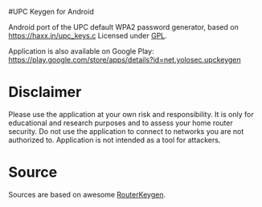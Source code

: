 #UPC Keygen for Android

Android port of the UPC default WPA2 password generator, based on https://haxx.in/upc_keys.c
Licensed under [GPL](http://www.gnu.org/copyleft/gpl.html).

Application is also available on Google Play:
https://play.google.com/store/apps/details?id=net.yolosec.upckeygen

# Disclaimer
Please use the application at your own risk and responsibility. It is only for educational and research purposes and to assess
your home router security. Do not use the application to connect to networks you are not authorized to. Application is not intended as a tool for attackers.

# Source
Sources are based on awesome [RouterKeygen].

[RouterKeygen]: https://github.com/routerkeygen/routerkeygenAndroid
